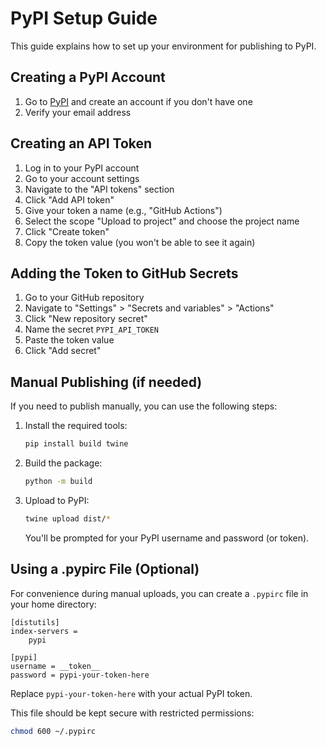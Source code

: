 # PyPI Setup Guide

This guide explains how to set up your environment for publishing to PyPI.

## Creating a PyPI Account

1. Go to [PyPI](https://pypi.org/) and create an account if you don't have one
2. Verify your email address

## Creating an API Token

1. Log in to your PyPI account
2. Go to your account settings
3. Navigate to the "API tokens" section
4. Click "Add API token"
5. Give your token a name (e.g., "GitHub Actions")
6. Select the scope "Upload to project" and choose the project name
7. Click "Create token"
8. Copy the token value (you won't be able to see it again)

## Adding the Token to GitHub Secrets

1. Go to your GitHub repository
2. Navigate to "Settings" > "Secrets and variables" > "Actions"
3. Click "New repository secret"
4. Name the secret `PYPI_API_TOKEN`
5. Paste the token value
6. Click "Add secret"

## Manual Publishing (if needed)

If you need to publish manually, you can use the following steps:

1. Install the required tools:
   ```bash
   pip install build twine
   ```

2. Build the package:
   ```bash
   python -m build
   ```

3. Upload to PyPI:
   ```bash
   twine upload dist/*
   ```

   You'll be prompted for your PyPI username and password (or token).

## Using a .pypirc File (Optional)

For convenience during manual uploads, you can create a `.pypirc` file in your home directory:

```
[distutils]
index-servers =
    pypi

[pypi]
username = __token__
password = pypi-your-token-here
```

Replace `pypi-your-token-here` with your actual PyPI token.

This file should be kept secure with restricted permissions:

```bash
chmod 600 ~/.pypirc
```

